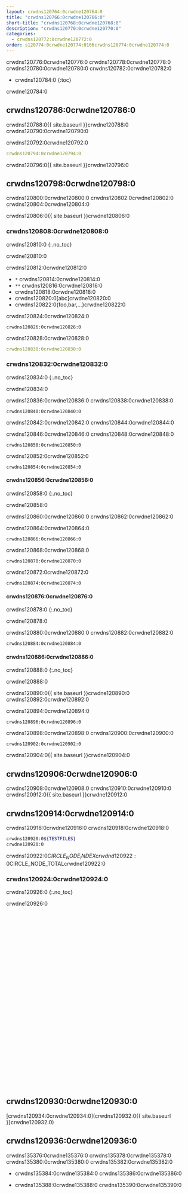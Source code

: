 ```yaml
---
layout: crwdns120764:0crwdne120764:0
title: "crwdns120766:0crwdne120766:0"
short-title: "crwdns120768:0crwdne120768:0"
description: "crwdns120770:0crwdne120770:0"
categories:
  - crwdns120772:0crwdne120772:0
order: s120774:0crwdne120774:0166crwdns120774:0crwdne120774:0
---
```

crwdns120776:0crwdne120776:0 crwdns120778:0crwdne120778:0 crwdns120780:0crwdne120780:0 crwdns120782:0crwdne120782:0

- crwdns120784:0
{:toc}

crwdne120784:0

## crwdns120786:0crwdne120786:0

crwdns120788:0{{ site.baseurl }}crwdne120788:0 crwdns120790:0crwdne120790:0

crwdns120792:0crwdne120792:0

```yaml
crwdns120794:0crwdne120794:0
```

crwdns120796:0{{ site.baseurl }}crwdne120796:0

## crwdns120798:0crwdne120798:0

crwdns120800:0crwdne120800:0 crwdns120802:0crwdne120802:0 crwdns120804:0crwdne120804:0

crwdns120806:0{{ site.baseurl }}crwdne120806:0

### crwdns120808:0crwdne120808:0

crwdns120810:0
{:.no_toc}

crwdne120810:0

crwdns120812:0crwdne120812:0

- `*` crwdns120814:0crwdne120814:0
- `**` crwdns120816:0crwdne120816:0
- crwdns120818:0crwdne120818:0
- crwdns120820:0[abc]crwdne120820:0
- crwdns120822:0{foo,bar,...}crwdne120822:0

crwdns120824:0crwdne120824:0

    crwdns120826:0crwdne120826:0
    

crwdns120828:0crwdne120828:0

```yaml
crwdns120830:0crwdne120830:0
```

### crwdns120832:0crwdne120832:0

crwdns120834:0
{:.no_toc}

crwdne120834:0

crwdns120836:0crwdne120836:0 crwdns120838:0crwdne120838:0

    crwdns120840:0crwdne120840:0
    

crwdns120842:0crwdne120842:0 crwdns120844:0crwdne120844:0

crwdns120846:0crwdne120846:0 crwdns120848:0crwdne120848:0

    crwdns120850:0crwdne120850:0
    

crwdns120852:0crwdne120852:0

    crwdns120854:0crwdne120854:0
    

#### crwdns120856:0crwdne120856:0

crwdns120858:0
{:.no_toc}

crwdne120858:0

crwdns120860:0crwdne120860:0 crwdns120862:0crwdne120862:0

crwdns120864:0crwdne120864:0

    crwdns120866:0crwdne120866:0
    

crwdns120868:0crwdne120868:0

    crwdns120870:0crwdne120870:0
    

crwdns120872:0crwdne120872:0

    crwdns120874:0crwdne120874:0
    

#### crwdns120876:0crwdne120876:0

crwdns120878:0
{:.no_toc}

crwdne120878:0

crwdns120880:0crwdne120880:0 crwdns120882:0crwdne120882:0

    crwdns120884:0crwdne120884:0
    

#### crwdns120886:0crwdne120886:0

crwdns120888:0
{:.no_toc}

crwdne120888:0

crwdns120890:0{{ site.baseurl }}crwdne120890:0 crwdns120892:0crwdne120892:0

crwdns120894:0crwdne120894:0

    crwdns120896:0crwdne120896:0
    

crwdns120898:0crwdne120898:0 crwdns120900:0crwdne120900:0

    crwdns120902:0crwdne120902:0
    

crwdns120904:0{{ site.baseurl }}crwdne120904:0

## crwdns120906:0crwdne120906:0

crwdns120908:0crwdne120908:0 crwdns120910:0crwdne120910:0 crwdns120912:0{{ site.baseurl }}crwdne120912:0

## crwdns120914:0crwdne120914:0

crwdns120916:0crwdne120916:0 crwdns120918:0crwdne120918:0

```bash
crwdns120920:0${TESTFILES}
crwdne120920:0
```

crwdns120922:0$CIRCLE_NODE_INDEXcrwdnd120922:0$CIRCLE_NODE_TOTALcrwdne120922:0

### crwdns120924:0crwdne120924:0

crwdns120926:0
{:.no_toc}

crwdne120926:0 <iframe width="854" height="480" src="crwdns120928:0crwdne120928:0" frameborder="0" allow="autoplay; encrypted-media" allowfullscreen mark="crwd-mark"></iframe> 

## crwdns120930:0crwdne120930:0

[crwdns120934:0crwdne120934:0](crwdns120932:0{{ site.baseurl }}crwdne120932:0)

## crwdns120936:0crwdne120936:0

crwdns135376:0crwdne135376:0 crwdns135378:0crwdne135378:0 crwdns135380:0crwdne135380:0 crwdns135382:0crwdne135382:0

- crwdns135384:0crwdne135384:0 crwdns135386:0crwdne135386:0

- crwdns135388:0crwdne135388:0 crwdns135390:0crwdne135390:0